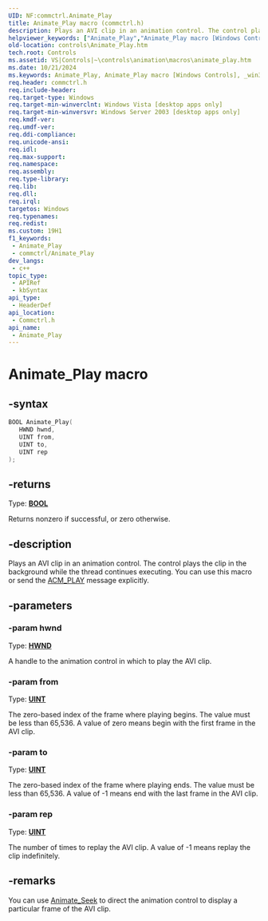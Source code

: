 ```yaml
---
UID: NF:commctrl.Animate_Play
title: Animate_Play macro (commctrl.h)
description: Plays an AVI clip in an animation control. The control plays the clip in the background while the thread continues executing. You can use this macro or send the ACM_PLAY message explicitly.
helpviewer_keywords: ["Animate_Play","Animate_Play macro [Windows Controls]","_win32_Animate_Play","_win32_Animate_Play_cpp","commctrl/Animate_Play","controls.Animate_Play","controls._win32_Animate_Play"]
old-location: controls\Animate_Play.htm
tech.root: Controls
ms.assetid: VS|Controls|~\controls\animation\macros\animate_play.htm
ms.date: 10/21/2024
ms.keywords: Animate_Play, Animate_Play macro [Windows Controls], _win32_Animate_Play, _win32_Animate_Play_cpp, commctrl/Animate_Play, controls.Animate_Play, controls._win32_Animate_Play
req.header: commctrl.h
req.include-header: 
req.target-type: Windows
req.target-min-winverclnt: Windows Vista [desktop apps only]
req.target-min-winversvr: Windows Server 2003 [desktop apps only]
req.kmdf-ver: 
req.umdf-ver: 
req.ddi-compliance: 
req.unicode-ansi: 
req.idl: 
req.max-support: 
req.namespace: 
req.assembly: 
req.type-library: 
req.lib: 
req.dll: 
req.irql: 
targetos: Windows
req.typenames: 
req.redist: 
ms.custom: 19H1
f1_keywords:
 - Animate_Play
 - commctrl/Animate_Play
dev_langs:
 - c++
topic_type:
 - APIRef
 - kbSyntax
api_type:
 - HeaderDef
api_location:
 - Commctrl.h
api_name:
 - Animate_Play
---
```


# Animate_Play macro

## -syntax

```cpp
BOOL Animate_Play(
   HWND hwnd,
   UINT from,
   UINT to,
   UINT rep
);
```

## -returns

Type: **[BOOL](/windows/desktop/winprog/windows-data-types)**

Returns nonzero if successful, or zero otherwise.


## -description

Plays an AVI clip in an animation control. The control plays the clip in the background while the thread continues executing. You can use this macro or send the <a href="/windows/desktop/Controls/acm-play">ACM_PLAY</a> message explicitly.

## -parameters

### -param hwnd

Type: <b><a href="/windows/desktop/WinProg/windows-data-types">HWND</a></b>

A handle to the animation control in which to play the AVI clip.

### -param from

Type: <b><a href="/windows/desktop/WinProg/windows-data-types">UINT</a></b>

The zero-based index of the frame where playing begins. The value must be less than 65,536. A value of zero means begin with the first frame in the AVI clip.

### -param to

Type: <b><a href="/windows/desktop/WinProg/windows-data-types">UINT</a></b>

The zero-based index of the frame where playing ends. The value must be less than 65,536. A value of -1 means end with the last frame in the AVI clip.

### -param rep

Type: <b><a href="/windows/desktop/WinProg/windows-data-types">UINT</a></b>

The number of times to replay the AVI clip. A value of -1 means replay the clip indefinitely.

## -remarks

You can use <a href="/windows/desktop/api/commctrl/nf-commctrl-animate_seek">Animate_Seek</a> to direct the animation control to display a particular frame of the AVI clip.
